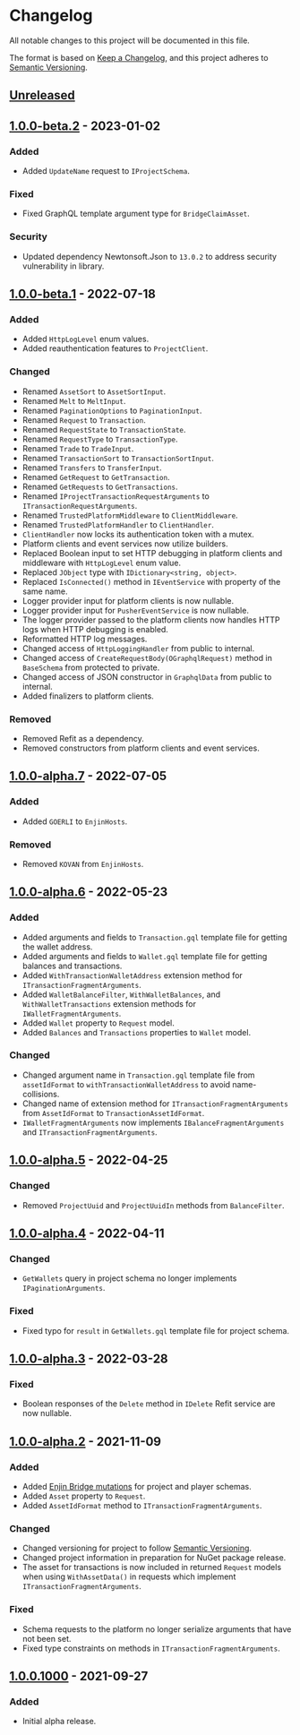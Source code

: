 ﻿# Changelog

All notable changes to this project will be documented in this file.

The format is based on [Keep a Changelog](https://keepachangelog.com/en/1.0.0/),
and this project adheres to [Semantic Versioning](https://semver.org/spec/v2.0.0.html).

## [Unreleased]

## [1.0.0-beta.2] - 2023-01-02

### Added

- Added `UpdateName` request to `IProjectSchema`.

### Fixed

- Fixed GraphQL template argument type for `BridgeClaimAsset`.

### Security

- Updated dependency Newtonsoft.Json to `13.0.2` to address security vulnerability in library.

## [1.0.0-beta.1] - 2022-07-18

### Added

- Added `HttpLogLevel` enum values.
- Added reauthentication features to `ProjectClient`.

### Changed

- Renamed `AssetSort` to `AssetSortInput`.
- Renamed `Melt` to `MeltInput`.
- Renamed `PaginationOptions` to `PaginationInput`.
- Renamed `Request` to `Transaction`.
- Renamed `RequestState` to `TransactionState`.
- Renamed `RequestType` to `TransactionType`.
- Renamed `Trade` to `TradeInput`.
- Renamed `TransactionSort` to `TransactionSortInput`.
- Renamed `Transfers` to `TransferInput`.
- Renamed `GetRequest` to `GetTransaction`.
- Renamed `GetRequests` to `GetTransactions`.
- Renamed `IProjectTransactionRequestArguments` to `ITransactionRequestArguments`.
- Renamed `TrustedPlatformMiddleware` to `ClientMiddleware`.
- Renamed `TrustedPlatformHandler` to `ClientHandler`.
- `ClientHandler` now locks its authentication token with a mutex.
- Platform clients and event services now utilize builders.
- Replaced Boolean input to set HTTP debugging in platform clients and middleware with `HttpLogLevel` enum value.
- Replaced `JObject` type with `IDictionary<string, object>`.
- Replaced `IsConnected()` method in `IEventService` with property of the same name.
- Logger provider input for platform clients is now nullable.
- Logger provider input for `PusherEventService` is now nullable.
- The logger provider passed to the platform clients now handles HTTP logs when HTTP debugging is enabled.
- Reformatted HTTP log messages.
- Changed access of `HttpLoggingHandler` from public to internal.
- Changed access of `CreateRequestBody(OGraphqlRequest)` method in `BaseSchema` from protected to private.
- Changed access of JSON constructor in `GraphqlData` from public to internal.
- Added finalizers to platform clients.

### Removed

- Removed Refit as a dependency.
- Removed constructors from platform clients and event services.

## [1.0.0-alpha.7] - 2022-07-05

### Added

- Added `GOERLI` to `EnjinHosts`.

### Removed

- Removed `KOVAN` from `EnjinHosts`.

## [1.0.0-alpha.6] - 2022-05-23

### Added

- Added arguments and fields to `Transaction.gql` template file for getting the wallet address.
- Added arguments and fields to `Wallet.gql` template file for getting balances and transactions.
- Added `WithTransactionWalletAddress` extension method for `ITransactionFragmentArguments`.
- Added `WalletBalanceFilter`, `WithWalletBalances`, and `WithWalletTransactions` extension methods
  for `IWalletFragmentArguments`.
- Added `Wallet` property to `Request` model.
- Added `Balances` and `Transactions` properties to `Wallet` model.

### Changed

- Changed argument name in `Transaction.gql` template file from `assetIdFormat` to `withTransactionWalletAddress` to
  avoid name-collisions.
- Changed name of extension method for `ITransactionFragmentArguments` from `AssetIdFormat`
  to `TransactionAssetIdFormat`.
- `IWalletFragmentArguments` now implements `IBalanceFragmentArguments` and `ITransactionFragmentArguments`.

## [1.0.0-alpha.5] - 2022-04-25

### Changed

- Removed `ProjectUuid` and `ProjectUuidIn` methods from `BalanceFilter`.

## [1.0.0-alpha.4] - 2022-04-11

### Changed

- `GetWallets` query in project schema no longer implements `IPaginationArguments`.

### Fixed

- Fixed typo for `result` in `GetWallets.gql` template file for project schema.

## [1.0.0-alpha.3] - 2022-03-28

### Fixed

- Boolean responses of the `Delete` method in `IDelete` Refit service are now nullable.

## [1.0.0-alpha.2] - 2021-11-09

### Added

- Added [Enjin Bridge mutations](https://docs.enjin.io/enjin-api/sending-and-receiving-requests/enjin-bridge)
  for project and player schemas.
- Added `Asset` property to `Request`.
- Added `AssetIdFormat` method to `ITransactionFragmentArguments`.

### Changed

- Changed versioning for project to follow [Semantic Versioning](https://semver.org/spec/v2.0.0.html).
- Changed project information in preparation for NuGet package release.
- The asset for transactions is now included in returned `Request` models when using `WithAssetData()` in
  requests which implement `ITransactionFragmentArguments`.

### Fixed

- Schema requests to the platform no longer serialize arguments that have not been set.
- Fixed type constraints on methods in `ITransactionFragmentArguments`.

## [1.0.0.1000] - 2021-09-27

### Added

- Initial alpha release.

[Unreleased]: https://github.com/enjin/enjin-csharp-sdk/compare/1.0.0-beta.2...HEAD

[1.0.0-beta.2]: https://github.com/enjin/enjin-csharp-sdk/compare/1.0.0-beta.1...1.0.0-beta.2

[1.0.0-beta.1]: https://github.com/enjin/enjin-csharp-sdk/compare/1.0.0-alpha.7...1.0.0-beta.1

[1.0.0-alpha.7]: https://github.com/enjin/enjin-csharp-sdk/compare/1.0.0-alpha.6...1.0.0-alpha.7

[1.0.0-alpha.6]: https://github.com/enjin/enjin-csharp-sdk/compare/1.0.0-alpha.5...1.0.0-alpha.6

[1.0.0-alpha.5]: https://github.com/enjin/enjin-csharp-sdk/compare/1.0.0-alpha.4...1.0.0-alpha.5

[1.0.0-alpha.4]: https://github.com/enjin/enjin-csharp-sdk/compare/1.0.0-alpha.3...1.0.0-alpha.4

[1.0.0-alpha.3]: https://github.com/enjin/enjin-csharp-sdk/compare/1.0.0-alpha.2...1.0.0-alpha.3

[1.0.0-alpha.2]: https://github.com/enjin/enjin-csharp-sdk/compare/1.0.0.1000...1.0.0-alpha.2

[1.0.0.1000]: https://github.com/enjin/enjin-csharp-sdk/releases/tag/1.0.0.1000